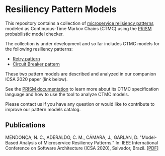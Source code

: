 # Resiliency Pattern Models

This repository contains a collection of [microservice relisiency patterns](https://docs.microsoft.com/en-us/azure/architecture/patterns/category/resiliency) modeled as Continuous-Time Markov Chains (CTMC) using the [PRISM](https://www.prismmodelchecker.org/) probabilistic model checker. 

The collection is under development and so far includes CTMC models for the following resiliency patterns:

* [Retry pattern](https://docs.microsoft.com/en-us/azure/architecture/patterns/retry)
* [Circuit Breaker pattern](https://docs.microsoft.com/en-us/azure/architecture/patterns/circuit-breaker)

These two pattern models are described and analyzed in our companion ICSA 2020 paper (link below).

See the [PRISM documentation](https://www.prismmodelchecker.org/doc/) to learn more about its CTMC specification language and how to use the tool to analyze CTMC models.

Please contact us if you have any question or would like to contribute to improve our pattern models catalog.

## Publications

MENDONÇA, N. C., ADERALDO, C. M., CÁMARA, J., GARLAN, D. "Model-Based Analysis of Microservice Resiliency Patterns." In: IEEE International Conference on Software Architecture (ICSA 2020), Salvador, Brazil. [[PDF]](/publications/ICSA2020.pdf)

